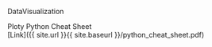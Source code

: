 DataVisualization

Ploty Python Cheat Sheet 
<br> [Link]({{ site.url }}{{ site.baseurl }}/python_cheat_sheet.pdf)
